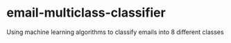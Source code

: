 # email-multiclass-classifier
Using machine learning algorithms to classify emails into 8 different classes
